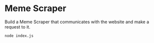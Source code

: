 # Meme Scraper

Build a Meme Scraper that communicates with the website and
make a request to it.

```bash
node index.js
```
